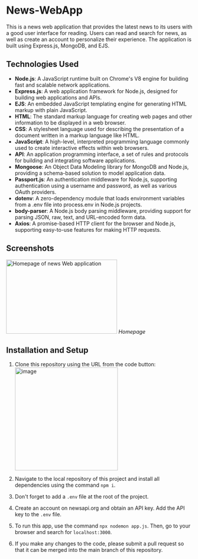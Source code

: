 # News-WebApp

This is a news web application that provides the latest news to its users with a good user interface for reading. Users can read and search for news, as well as create an account to personalize their experience. The application is built using Express.js, MongoDB, and EJS. 

## Technologies Used

- **Node.js**: A JavaScript runtime built on Chrome's V8 engine for building fast and scalable network applications.
- **Express.js**: A web application framework for Node.js, designed for building web applications and APIs.
- **EJS**: An embedded JavaScript templating engine for generating HTML markup with plain JavaScript.
- **HTML**: The standard markup language for creating web pages and other information to be displayed in a web browser.
- **CSS**: A stylesheet language used for describing the presentation of a document written in a markup language like HTML.
- **JavaScript**: A high-level, interpreted programming language commonly used to create interactive effects within web browsers.
- **API**: An application programming interface, a set of rules and protocols for building and integrating software applications.
- **Mongoose**: An Object Data Modeling library for MongoDB and Node.js, providing a schema-based solution to model application data.
- **Passport.js**: An authentication middleware for Node.js, supporting authentication using a username and password, as well as various OAuth providers.
- **dotenv**: A zero-dependency module that loads environment variables from a .env file into process.env in Node.js projects.
- **body-parser**: A Node.js body parsing middleware, providing support for parsing JSON, raw, text, and URL-encoded form data.
- **Axios**: A promise-based HTTP client for the browser and Node.js, supporting easy-to-use features for making HTTP requests.

## Screenshots
<img src="![image](https://github.com/NINAD-17/News-WebApp/assets/94175390/bf8366e4-ea5a-4ee8-b2f6-dd9c089d0a1b)
" alt="Homepage of news Web application" width="300" height="200">
*Homepage*

## Installation and Setup

1. Clone this repository using the URL from the code button:
    <img width="278" alt="image" src="https://github.com/NINAD-17/News-WebApp/assets/94175390/d404f3a5-f80b-44e3-95e7-fcc9e258d02a">

2. Navigate to the local repository of this project and install all dependencies using the command `npm i`.

3. Don't forget to add a `.env` file at the root of the project.

4. Create an account on newsapi.org and obtain an API key. Add the API key to the `.env` file.

5. To run this app, use the command `npx nodemon app.js`. Then, go to your browser and search for `localhost:3000`.

6. If you make any changes to the code, please submit a pull request so that it can be merged into the main branch of this repository.

